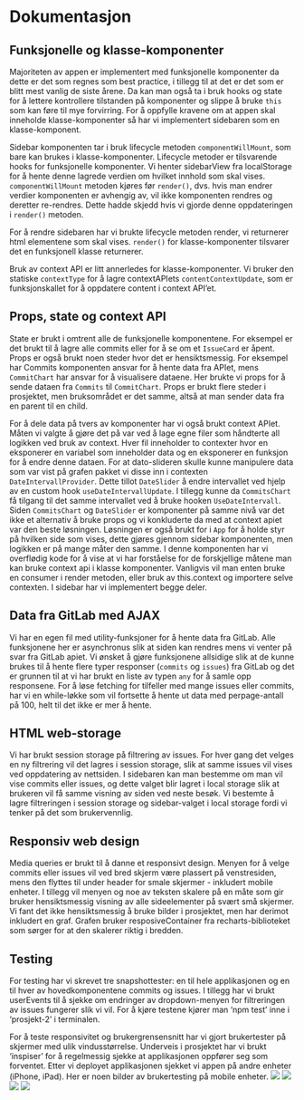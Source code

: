 # Dokumentasjon
## Funksjonelle og klasse-komponenter
Majoriteten av appen er implementert med funksjonelle komponenter da dette er det som regnes som best practice, i tillegg til at det er det som er blitt mest vanlig de siste årene. Da kan man også ta i bruk hooks og state for å lettere kontrollere tilstanden på komponenter og slippe å bruke `this` som kan føre til mye forvirring. For å oppfylle kravene om at appen skal inneholde klasse-komponenter så har vi implementert sidebaren som en klasse-komponent. 

Sidebar komponenten tar i bruk lifecycle metoden `componentWillMount`, som bare kan brukes i klasse-komponenter. Lifecycle metoder er tilsvarende hooks for funksjonelle komponenter. Vi henter sidebarView fra localStorage for å hente denne lagrede verdien om hvilket innhold som skal vises. `componentWillMount` metoden kjøres før `render()`, dvs. hvis man endrer verdier komponenten er avhengig av, vil ikke komponenten rendres og deretter re-rendres. Dette hadde skjedd hvis vi gjorde denne oppdateringen i `render()` metoden.

For å rendre sidebaren har vi brukte lifecycle metoden render, vi returnerer html elementene som skal vises. `render()` for klasse-komponenter tilsvarer det en funksjonell klasse returnerer.

Bruk av context API er litt annerledes for klasse-komponenter. Vi bruker den statiske `contextType` for å lagre contextAPIets `contentContextUpdate`, som er funksjonskallet for å oppdatere content i context API’et.


## Props, state og context API
State er brukt i omtrent alle de funksjonelle komponentene. For eksempel er det brukt til å lagre alle commits eller for å se om et `IssueCard` er åpent. Props er også brukt noen steder hvor det er hensiktsmessig. For eksempel har Commits komponenten ansvar for å hente data fra APIet, mens `CommitChart` har ansvar for å visualisere dataene. Her brukte vi props for å sende dataen fra `Commits` til `CommitChart`. Props er brukt flere steder i prosjektet, men bruksområdet er det samme, altså at man sender data fra en parent til en child.

For å dele data på tvers av komponenter har vi også brukt context APIet. Måten vi valgte å gjøre det på var ved å lage egne filer som håndterte all logikken ved bruk av context. Hver fil inneholder to contexter hvor en eksponerer en variabel som inneholder data og en eksponerer en funksjon for å endre denne dataen. For at dato-slideren skulle kunne manipulere data som var vist på grafen pakket vi disse inn i contexten `DateIntervallProvider`. Dette tillot `DateSlider` å endre intervallet ved hjelp av en custom hook `useDateIntervallUpdate`. I tillegg kunne da `CommitsChart` få tilgang til det samme intervallet ved å bruke hooken `UseDateIntervall`. Siden `CommitsChart` og `DateSlider` er komponenter på samme nivå var det ikke et alternativ å bruke props og vi konkluderte da med at context apiet var den beste løsningen.
Løsningen er også brukt for i `App` for å holde styr på hvilken side som vises, dette gjøres gjennom sidebar komponenten, men logikken er på mange måter den samme. I denne komponenten har vi overflødig kode for å vise at vi har forståelse for de forskjellige måtene man kan bruke context api i klasse komponenter. Vanligvis vil man enten bruke en consumer i render metoden, eller bruk av this.context og importere selve contexten. I sidebar har vi implementert begge deler.



## Data fra GitLab med AJAX
Vi har en egen fil med utility-funksjoner for å hente data fra GitLab. Alle funksjonene her er asynchronus slik at siden kan rendres mens vi venter på svar fra GitLab apiet. Vi ønsket å gjøre funksjonene allsidige slik at de kunne brukes til å hente flere typer responser (`commits` og `issues`) fra GitLab og det er grunnen til at vi har brukt en liste av typen `any` for å samle opp responsene. For å løse fetching for tilfeller med mange issues eller commits,  har vi en while-løkke som vil fortsette å hente ut data med perpage-antall på 100, helt til det ikke er mer å hente.


## HTML web-storage
Vi har brukt session storage på filtrering av issues. For hver gang det velges en ny filtrering vil det lagres i session storage, slik at samme issues vil vises ved oppdatering av nettsiden. I sidebaren kan man bestemme om man vil vise commits eller issues, og dette valget blir lagret i local storage slik at brukeren vil få samme visning av siden ved neste besøk. Vi bestemte å lagre filtreringen i session storage og sidebar-valget i local storage fordi vi tenker på det som brukervennlig.

## Responsiv web design
Media queries er brukt til å danne et responsivt design. Menyen for å velge commits eller issues vil ved bred skjerm være plassert på venstresiden, mens den flyttes til under header for smale skjermer - inkludert mobile enheter. I tillegg vil menyen og noe av teksten skalere på en måte som gir bruker hensiktsmessig visning av alle sideelementer på svært små skjermer. Vi fant det ikke hensiktsmessig å bruke bilder i prosjektet, men har derimot inkludert en graf. Grafen bruker resposiveContainer fra recharts-biblioteket som sørger for at den skalerer riktig i bredden. 

## Testing
For testing har vi skrevet tre snapshottester: en til hele applikasjonen og en til hver av hovedkomponentene commits og issues. I tillegg har vi brukt userEvents til å sjekke om endringer av dropdown-menyen for filtreringen av issues fungerer slik vi vil. For å kjøre testene kjører man ‘npm test’ inne i ‘prosjekt-2’ i terminalen.

For å teste responsivitet og brukergrensensnitt har vi gjort brukertester på skjermer med ulik vindusstørrelse. Underveis i prosjektet har vi brukt ‘inspiser’ for å regelmessig sjekke at applikasjonen oppfører seg som forventet. Etter vi deployet applikasjonen sjekket vi appen på andre enheter (iPhone, iPad). Her er noen bilder av brukertesting på mobile enheter. 
![](testImages/iphone_test1.png)
![](testImages/iphone_test2.png)
![](testImages/test_ipad.png)
![](testImages/test_ipad2.png) 
